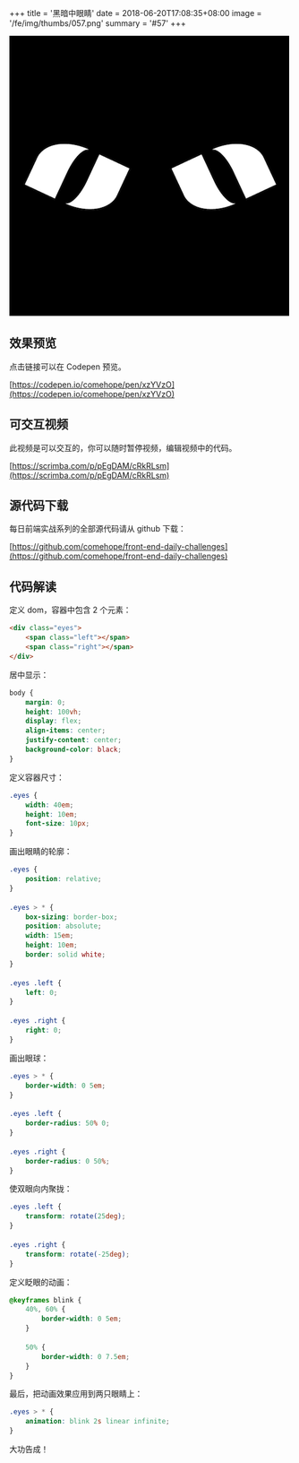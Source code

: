 +++
title = '黑暗中眼睛'
date = 2018-06-20T17:08:35+08:00
image = '/fe/img/thumbs/057.png'
summary = '#57'
+++

![](./work.png)

## 效果预览

点击链接可以在 Codepen 预览。

[https://codepen.io/comehope/pen/xzYVzO](https://codepen.io/comehope/pen/xzYVzO)

## 可交互视频

此视频是可以交互的，你可以随时暂停视频，编辑视频中的代码。

[https://scrimba.com/p/pEgDAM/cRkRLsm](https://scrimba.com/p/pEgDAM/cRkRLsm)

## 源代码下载

每日前端实战系列的全部源代码请从 github 下载：

[https://github.com/comehope/front-end-daily-challenges](https://github.com/comehope/front-end-daily-challenges)

## 代码解读

定义 dom，容器中包含 2 个元素：
```html
<div class="eyes">
	<span class="left"></span>
	<span class="right"></span>
</div>
```

居中显示：
```css
body {
	margin: 0;
	height: 100vh;
	display: flex;
	align-items: center;
	justify-content: center;
	background-color: black;
}
```

定义容器尺寸：
```css
.eyes {
	width: 40em;
	height: 10em;
	font-size: 10px;
}
```

画出眼睛的轮廓：
```css
.eyes {
	position: relative;
}

.eyes > * {
	box-sizing: border-box;
	position: absolute;
	width: 15em;
	height: 10em;
	border: solid white;
}

.eyes .left {
	left: 0;
}

.eyes .right {
	right: 0;
}
```

画出眼球：
```css
.eyes > * {
	border-width: 0 5em;
}

.eyes .left {
	border-radius: 50% 0;
}

.eyes .right {
	border-radius: 0 50%;
}
```

使双眼向内聚拢：
```css
.eyes .left {
	transform: rotate(25deg);
}

.eyes .right {
	transform: rotate(-25deg);
}
```

定义眨眼的动画：
```css
@keyframes blink {
	40%, 60% {
		border-width: 0 5em;
	}

	50% {
		border-width: 0 7.5em;
	}
}
```

最后，把动画效果应用到两只眼睛上：
```css
.eyes > * {
	animation: blink 2s linear infinite;
}
```

大功告成！
